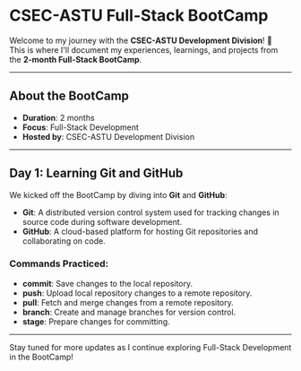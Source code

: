 # CSEC-ASTU Full-Stack BootCamp

Welcome to my journey with the **CSEC-ASTU Development Division**! 🎉  
This is where I'll document my experiences, learnings, and projects from the **2-month Full-Stack BootCamp**.

---

## About the BootCamp

- **Duration**: 2 months  
- **Focus**: Full-Stack Development  
- **Hosted by**: CSEC-ASTU Development Division  

---

## Day 1: Learning Git and GitHub

We kicked off the BootCamp by diving into **Git** and **GitHub**:  
- **Git**: A distributed version control system used for tracking changes in source code during software development.  
- **GitHub**: A cloud-based platform for hosting Git repositories and collaborating on code.

### Commands Practiced:
- **commit**: Save changes to the local repository.  
- **push**: Upload local repository changes to a remote repository.  
- **pull**: Fetch and merge changes from a remote repository.  
- **branch**: Create and manage branches for version control.  
- **stage**: Prepare changes for committing.

---

Stay tuned for more updates as I continue exploring Full-Stack Development in the BootCamp!
